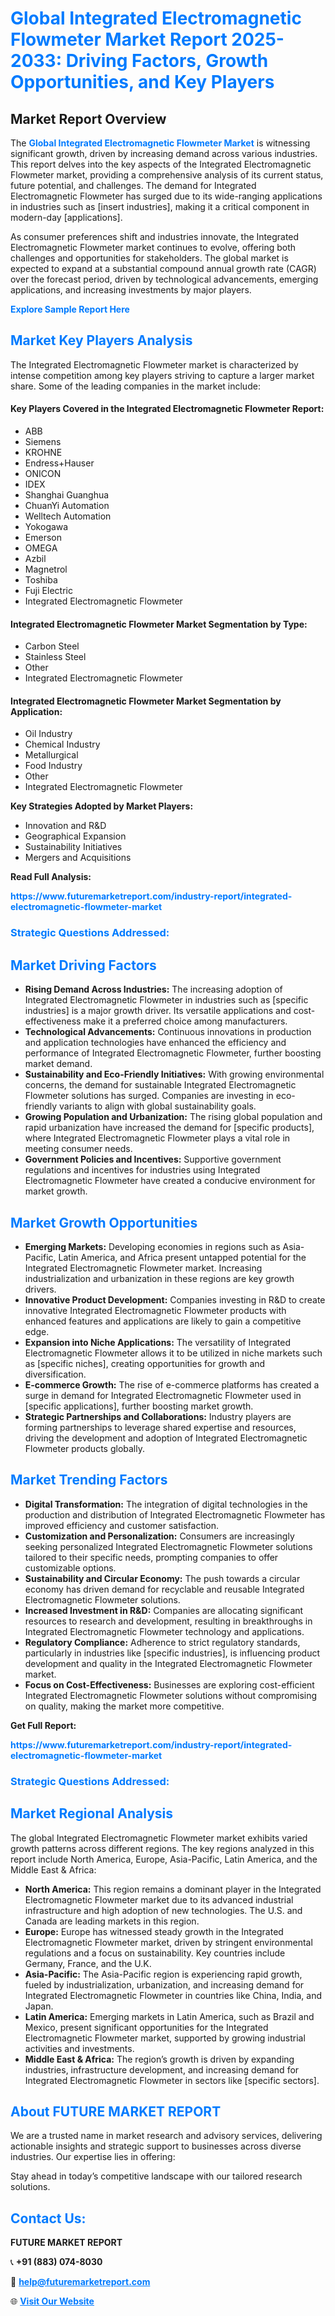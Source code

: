 <h1 style="color: #007BFF;">Global Integrated Electromagnetic Flowmeter Market Report 2025-2033: Driving Factors, Growth Opportunities, and Key Players</h1>

<section id="overview">
<h2>Market Report Overview</h2>
<p>The <a href="https://www.futuremarketreport.com/industry-report/integrated-electromagnetic-flowmeter-market" style="color: #007BFF; text-decoration: none;"><strong>Global Integrated Electromagnetic Flowmeter Market</strong></a> is witnessing significant growth, driven by increasing demand across various industries. This report delves into the key aspects of the Integrated Electromagnetic Flowmeter market, providing a comprehensive analysis of its current status, future potential, and challenges. The demand for Integrated Electromagnetic Flowmeter has surged due to its wide-ranging applications in industries such as [insert industries], making it a critical component in modern-day [applications].</p>
<p>As consumer preferences shift and industries innovate, the Integrated Electromagnetic Flowmeter market continues to evolve, offering both challenges and opportunities for stakeholders. The global market is expected to expand at a substantial compound annual growth rate (CAGR) over the forecast period, driven by technological advancements, emerging applications, and increasing investments by major players.</p>
</section>

<section id="overview">
<p><a href="https://www.futuremarketreport.com/request-sample/reportId=99693" style="color: #007BFF; text-decoration: none;"><strong>Explore Sample Report Here</strong></a></p>
</section>

<section id="key-players">
<h2 style="color: #007BFF;">Market Key Players Analysis</h2>
<p>The Integrated Electromagnetic Flowmeter market is characterized by intense competition among key players striving to capture a larger market share. Some of the leading companies in the market include:</p>
<h4>Key Players Covered in the Integrated Electromagnetic Flowmeter Report:</h4>
<ul><li>ABB</li><li>Siemens</li><li>KROHNE</li><li>Endress+Hauser</li><li>ONICON</li><li>IDEX</li><li>Shanghai Guanghua</li><li>ChuanYi Automation</li><li>Welltech Automation</li><li>Yokogawa</li><li>Emerson</li><li>OMEGA</li><li>Azbil</li><li>Magnetrol</li><li>Toshiba</li><li>Fuji Electric</li><li>Integrated Electromagnetic Flowmeter</li></ul>
<h4>Integrated Electromagnetic Flowmeter Market Segmentation by Type:</h4>
<ul><li>Carbon Steel</li><li>Stainless Steel</li><li>Other</li><li>Integrated Electromagnetic Flowmeter</li></ul>

<h4>Integrated Electromagnetic Flowmeter Market Segmentation by Application:</h4>
<ul><li>Oil Industry</li><li>Chemical Industry</li><li>Metallurgical</li><li>Food Industry</li><li>Other</li><li>Integrated Electromagnetic Flowmeter</li></ul>
<p><strong>Key Strategies Adopted by Market Players:</strong></p>
<ul>
<li>Innovation and R&D</li>
<li>Geographical Expansion</li>
<li>Sustainability Initiatives</li>
<li>Mergers and Acquisitions</li>
</ul>
</section>

<section>
<p><strong>Read Full Analysis: </strong></p><a href="https://www.futuremarketreport.com/industry-report/integrated-electromagnetic-flowmeter-market" style="color: #007BFF; text-decoration: none;"><strong>https://www.futuremarketreport.com/industry-report/integrated-electromagnetic-flowmeter-market</strong></a>
<h3 style="color: #007BFF;">Strategic Questions Addressed:</h3>
</section>

<section id="driving-factors">
<h2 style="color: #007BFF;">Market Driving Factors</h2>
<ul>
<li><strong>Rising Demand Across Industries:</strong> The increasing adoption of Integrated Electromagnetic Flowmeter in industries such as [specific industries] is a major growth driver. Its versatile applications and cost-effectiveness make it a preferred choice among manufacturers.</li>
<li><strong>Technological Advancements:</strong> Continuous innovations in production and application technologies have enhanced the efficiency and performance of Integrated Electromagnetic Flowmeter, further boosting market demand.</li>
<li><strong>Sustainability and Eco-Friendly Initiatives:</strong> With growing environmental concerns, the demand for sustainable Integrated Electromagnetic Flowmeter solutions has surged. Companies are investing in eco-friendly variants to align with global sustainability goals.</li>
<li><strong>Growing Population and Urbanization:</strong> The rising global population and rapid urbanization have increased the demand for [specific products], where Integrated Electromagnetic Flowmeter plays a vital role in meeting consumer needs.</li>
<li><strong>Government Policies and Incentives:</strong> Supportive government regulations and incentives for industries using Integrated Electromagnetic Flowmeter have created a conducive environment for market growth.</li>
</ul>
</section>

<section id="growth-opportunities">
<h2 style="color: #007BFF;">Market Growth Opportunities</h2>
<ul>
<li><strong>Emerging Markets:</strong> Developing economies in regions such as Asia-Pacific, Latin America, and Africa present untapped potential for the Integrated Electromagnetic Flowmeter market. Increasing industrialization and urbanization in these regions are key growth drivers.</li>
<li><strong>Innovative Product Development:</strong> Companies investing in R&D to create innovative Integrated Electromagnetic Flowmeter products with enhanced features and applications are likely to gain a competitive edge.</li>
<li><strong>Expansion into Niche Applications:</strong> The versatility of Integrated Electromagnetic Flowmeter allows it to be utilized in niche markets such as [specific niches], creating opportunities for growth and diversification.</li>
<li><strong>E-commerce Growth:</strong> The rise of e-commerce platforms has created a surge in demand for Integrated Electromagnetic Flowmeter used in [specific applications], further boosting market growth.</li>
<li><strong>Strategic Partnerships and Collaborations:</strong> Industry players are forming partnerships to leverage shared expertise and resources, driving the development and adoption of Integrated Electromagnetic Flowmeter products globally.</li>
</ul>
</section>

<section id="trending-factors">
<h2 style="color: #007BFF;">Market Trending Factors</h2>
<ul>
<li><strong>Digital Transformation:</strong> The integration of digital technologies in the production and distribution of Integrated Electromagnetic Flowmeter has improved efficiency and customer satisfaction.</li>
<li><strong>Customization and Personalization:</strong> Consumers are increasingly seeking personalized Integrated Electromagnetic Flowmeter solutions tailored to their specific needs, prompting companies to offer customizable options.</li>
<li><strong>Sustainability and Circular Economy:</strong> The push towards a circular economy has driven demand for recyclable and reusable Integrated Electromagnetic Flowmeter solutions.</li>
<li><strong>Increased Investment in R&D:</strong> Companies are allocating significant resources to research and development, resulting in breakthroughs in Integrated Electromagnetic Flowmeter technology and applications.</li>
<li><strong>Regulatory Compliance:</strong> Adherence to strict regulatory standards, particularly in industries like [specific industries], is influencing product development and quality in the Integrated Electromagnetic Flowmeter market.</li>
<li><strong>Focus on Cost-Effectiveness:</strong> Businesses are exploring cost-efficient Integrated Electromagnetic Flowmeter solutions without compromising on quality, making the market more competitive.</li>
</ul>
</section>

<section>
<p><strong>Get Full Report: </strong></p><a href="https://www.futuremarketreport.com/industry-report/integrated-electromagnetic-flowmeter-market" style="color: #007BFF; text-decoration: none;"><strong>https://www.futuremarketreport.com/industry-report/integrated-electromagnetic-flowmeter-market</strong></a>
<h3 style="color: #007BFF;">Strategic Questions Addressed:</h3>
</section>


<section id="regional-analysis">
<h2 style="color: #007BFF;">Market Regional Analysis</h2>
<p>The global Integrated Electromagnetic Flowmeter market exhibits varied growth patterns across different regions. The key regions analyzed in this report include North America, Europe, Asia-Pacific, Latin America, and the Middle East & Africa:</p>
<ul>
<li><strong>North America:</strong> This region remains a dominant player in the Integrated Electromagnetic Flowmeter market due to its advanced industrial infrastructure and high adoption of new technologies. The U.S. and Canada are leading markets in this region.</li>
<li><strong>Europe:</strong> Europe has witnessed steady growth in the Integrated Electromagnetic Flowmeter market, driven by stringent environmental regulations and a focus on sustainability. Key countries include Germany, France, and the U.K.</li>
<li><strong>Asia-Pacific:</strong> The Asia-Pacific region is experiencing rapid growth, fueled by industrialization, urbanization, and increasing demand for Integrated Electromagnetic Flowmeter in countries like China, India, and Japan.</li>
<li><strong>Latin America:</strong> Emerging markets in Latin America, such as Brazil and Mexico, present significant opportunities for the Integrated Electromagnetic Flowmeter market, supported by growing industrial activities and investments.</li>
<li><strong>Middle East & Africa:</strong> The region’s growth is driven by expanding industries, infrastructure development, and increasing demand for Integrated Electromagnetic Flowmeter in sectors like [specific sectors].</li>
</ul>
</section>

<footer>
<h2 style="color: #007BFF;">About FUTURE MARKET REPORT</h2>
<p>We are a trusted name in market research and advisory services, delivering actionable insights and strategic support to businesses across diverse industries. Our expertise lies in offering:</p>

<p>Stay ahead in today’s competitive landscape with our tailored research solutions.</p>

<h2 style="color: #007BFF;">Contact Us:</h2>
<p><strong>FUTURE MARKET REPORT</strong></p>
<p>📞 <strong>+91 (883) 074-8030</strong></p>
<p>📧 <strong><a href="mailto:help@futuremarketreport.com" style="color: #007BFF;">help@futuremarketreport.com</a></strong></p>
<p>🌐 <strong><a href="https://www.futuremarketreport.com/" style="color: #007BFF;">Visit Our Website</a></strong></p>
</footer>